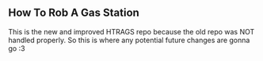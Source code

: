 ## How To Rob A Gas Station

This is the new and improved HTRAGS repo because the old repo was NOT handled properly.
So this is where any potential future changes are gonna go :3
